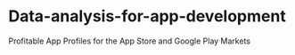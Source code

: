 # Data-analysis-for-app-development
Profitable App Profiles for the App Store and Google Play Markets
